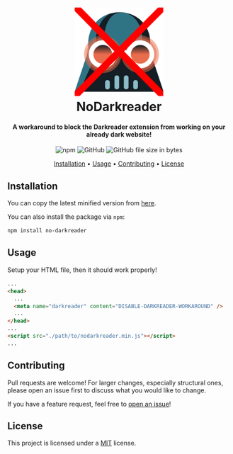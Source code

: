 <h1 align="center" style="position: relative;">
    <img width="200" src="./docs/nodarkreader.png"/><br>
    NoDarkreader
</h1>

<h4 align="center">
    A workaround to block the Darkreader extension from working on your already dark website!
</h4>

<p align="center">
    <img alt="npm" src="https://img.shields.io/npm/v/no-darkreader"/>
    <img alt="GitHub" src="https://img.shields.io/github/license/hadialqattan/no-darkreader">
    <!-- TODO: add deepscan -->
    <img alt="GitHub file size in bytes" src="https://img.shields.io/github/size/hadialqattan/no-darkreader/nodarkreader.min.js?label=minified%20size">
</p>

<p align="center">
    <a href="#installation">Installation</a> •
    <a href="#usage">Usage</a> •
    <a href="#contributing">Contributing</a> •
    <a href="#license">License</a>
</p>

## Installation

You can copy the latest minified version from [here](https://raw.githubusercontent.com/hadialqattan/no-darkreader/master/nodarkreader.min.js).

You can also install the package via `npm`:

```sh
npm install no-darkreader
```

## Usage

Setup your HTML file, then it should work properly!

```html
...
<head>
  ...
  <meta name="darkreader" content="DISABLE-DARKREADER-WORKAROUND" />
  ...
</head>
...
<script src="./path/to/nodarkreader.min.js"></script>
...
```

## Contributing

Pull requests are welcome! For larger changes, especially structural ones, please open an issue first to discuss what you would like to change.

If you have a feature request, feel free to [open an issue](https://github.com/hadialqattan/no-darkreader/issues)!

## License

This project is licensed under a [MIT](./LICENSE) license.
